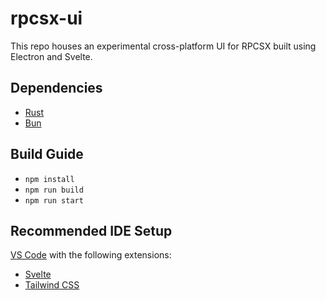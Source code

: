 # rpcsx-ui

This repo houses an experimental cross-platform UI for RPCSX built using Electron and Svelte.

## Dependencies
- [Rust](https://www.rust-lang.org/tools/install)
- [Bun](https://bun.sh/)

## Build Guide

- `npm install`
- `npm run build`
- `npm run start`

## Recommended IDE Setup

[VS Code](https://code.visualstudio.com/) with the following extensions:
- [Svelte](https://marketplace.visualstudio.com/items?itemName=svelte.svelte-vscode)
- [Tailwind CSS](https://marketplace.visualstudio.com/items?itemName=bradlc.vscode-tailwindcss)

